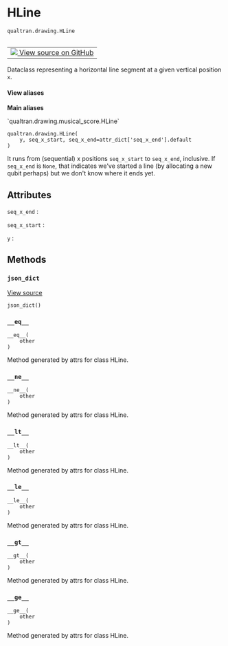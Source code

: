 # HLine
`qualtran.drawing.HLine`


<table class="tfo-notebook-buttons tfo-api nocontent" align="left">
<td>
  <a target="_blank" href="https://github.com/quantumlib/Qualtran/blob/main/qualtran/drawing/musical_score.py#L70-L84">
    <img src="https://www.tensorflow.org/images/GitHub-Mark-32px.png" />
    View source on GitHub
  </a>
</td>
</table>



Dataclass representing a horizontal line segment at a given vertical position `x`.

<section class="expandable">
  <h4 class="showalways">View aliases</h4>
  <p>
<b>Main aliases</b>
<p>`qualtran.drawing.musical_score.HLine`</p>
</p>
</section>

<pre class="devsite-click-to-copy prettyprint lang-py tfo-signature-link">
<code>qualtran.drawing.HLine(
    y, seq_x_start, seq_x_end=attr_dict[&#x27;seq_x_end&#x27;].default
)
</code></pre>



<!-- Placeholder for "Used in" -->

It runs from (sequential) x positions `seq_x_start` to `seq_x_end`, inclusive. If `seq_x_end`
is `None`, that indicates we've started a line (by allocating a new qubit perhaps) but
we don't know where it ends yet.



<h2 class="add-link">Attributes</h2>

`seq_x_end`<a id="seq_x_end"></a>
: &nbsp;

`seq_x_start`<a id="seq_x_start"></a>
: &nbsp;

`y`<a id="y"></a>
: &nbsp;




## Methods

<h3 id="json_dict"><code>json_dict</code></h3>

<a target="_blank" class="external" href="https://github.com/quantumlib/Qualtran/blob/main/qualtran/drawing/musical_score.py#L83-L84">View source</a>

<pre class="devsite-click-to-copy prettyprint lang-py tfo-signature-link">
<code>json_dict()
</code></pre>




<h3 id="__eq__"><code>__eq__</code></h3>

<pre class="devsite-click-to-copy prettyprint lang-py tfo-signature-link">
<code>__eq__(
    other
)
</code></pre>

Method generated by attrs for class HLine.


<h3 id="__ne__"><code>__ne__</code></h3>

<pre class="devsite-click-to-copy prettyprint lang-py tfo-signature-link">
<code>__ne__(
    other
)
</code></pre>

Method generated by attrs for class HLine.


<h3 id="__lt__"><code>__lt__</code></h3>

<pre class="devsite-click-to-copy prettyprint lang-py tfo-signature-link">
<code>__lt__(
    other
)
</code></pre>

Method generated by attrs for class HLine.


<h3 id="__le__"><code>__le__</code></h3>

<pre class="devsite-click-to-copy prettyprint lang-py tfo-signature-link">
<code>__le__(
    other
)
</code></pre>

Method generated by attrs for class HLine.


<h3 id="__gt__"><code>__gt__</code></h3>

<pre class="devsite-click-to-copy prettyprint lang-py tfo-signature-link">
<code>__gt__(
    other
)
</code></pre>

Method generated by attrs for class HLine.


<h3 id="__ge__"><code>__ge__</code></h3>

<pre class="devsite-click-to-copy prettyprint lang-py tfo-signature-link">
<code>__ge__(
    other
)
</code></pre>

Method generated by attrs for class HLine.




